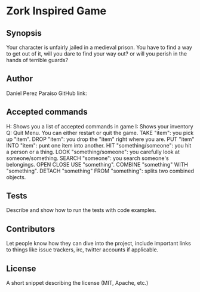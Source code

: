 # Zork Inspired Game

## Synopsis

Your character is unfairly jailed in a medieval prison. You have to find a way to get out of it, will you dare to find your way out? or will you perish in the hands of terrible guards?

## Author
Daniel Perez Paraiso
GitHub link: 

## Accepted commands

H: Shows you a list of accepted commands in game
I: Shows your inventory
Q: Quit Menu. You can either restart or quit the game.
TAKE "item": you pick up "item".
DROP "item": you drop the "item" right where you are.
PUT "item" INTO "item": punt one item into another.
HIT "something/someone": you hit a person or a thing.
LOOK "something/someone": you carefully look at someone/something.
SEARCH "someone": you search someone's belongings.
OPEN
CLOSE
USE "something".
COMBINE "something" WITH "something".
DETACH "something" FROM "something": splits two combined objects.


## Tests

Describe and show how to run the tests with code examples.

## Contributors

Let people know how they can dive into the project, include important links to things like issue trackers, irc, twitter accounts if applicable.

## License

A short snippet describing the license (MIT, Apache, etc.)
